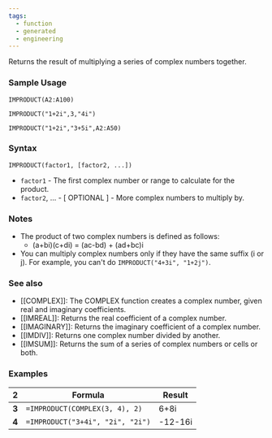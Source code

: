```yaml
---
tags:
  - function
  - generated
  - engineering
---
```


Returns the result of multiplying a series of complex numbers together.

### Sample Usage

`IMPRODUCT(A2:A100)`

`IMPRODUCT("1+2i",3,"4i")`

`IMPRODUCT("1+2i","3+5i",A2:A50)`

### Syntax

`IMPRODUCT(factor1, [factor2, ...])`

* `factor1` - The first complex number or range to calculate for the product.
* `factor2`, ... - [ OPTIONAL ] - More complex numbers to multiply by.

### Notes

* The product of two complex numbers is defined as follows:
  + (a+bi)(c+di) = (ac-bd) + (ad+bc)i
* You can multiply complex numbers only if they have the same suffix (i or j). For example, you can't do `IMPRODUCT("4+3i", "1+2j")`.

### See also

* [[COMPLEX]]: The COMPLEX function creates a complex number, given real and imaginary coefficients.
* [[IMREAL]]: Returns the real coefficient of a complex number.
* [[IMAGINARY]]: Returns the imaginary coefficient of a complex number.
* [[IMDIV]]: Returns one complex number divided by another.
* [[IMSUM]]: Returns the sum of a series of complex numbers or cells or both.

### Examples

| 2 | Formula | Result |
| --- | --- | --- |
| **3** | `=IMPRODUCT(COMPLEX(3, 4), 2)` | 6+8i |
| **4** | `=IMPRODUCT("3+4i", "2i", "2i")` | -12-16i |